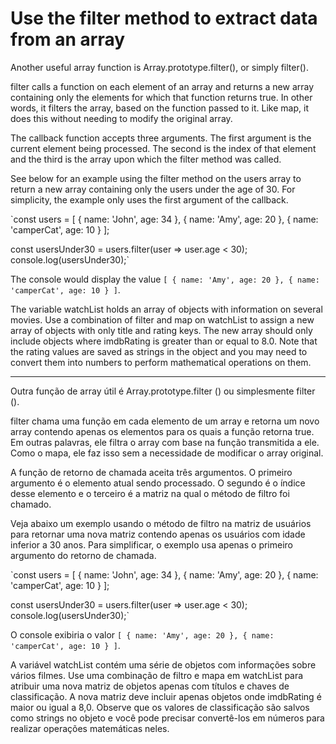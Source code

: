 # Use the filter method to extract data from an array

Another useful array function is Array.prototype.filter(), or simply filter().

filter calls a function on each element of an array and returns a new array containing only the elements for which that function returns true. In other words, it filters the array, based on the function passed to it. Like map, it does this without needing to modify the original array.

The callback function accepts three arguments. The first argument is the current element being processed. The second is the index of that element and the third is the array upon which the filter method was called.

See below for an example using the filter method on the users array to return a new array containing only the users under the age of 30. For simplicity, the example only uses the first argument of the callback.

`const users = [
  { name: 'John', age: 34 },
  { name: 'Amy', age: 20 },
  { name: 'camperCat', age: 10 }
];

const usersUnder30 = users.filter(user => user.age < 30);
console.log(usersUnder30);`

The console would display the value `[ { name: 'Amy', age: 20 }, { name: 'camperCat', age: 10 } ]`.

The variable watchList holds an array of objects with information on several movies. Use a combination of filter and map on watchList to assign a new array of objects with only title and rating keys. The new array should only include objects where imdbRating is greater than or equal to 8.0. Note that the rating values are saved as strings in the object and you may need to convert them into numbers to perform mathematical operations on them.

---

Outra função de array útil é Array.prototype.filter () ou simplesmente filter ().

filter chama uma função em cada elemento de um array e retorna um novo array contendo apenas os elementos para os quais a função retorna true. Em outras palavras, ele filtra o array com base na função transmitida a ele. Como o mapa, ele faz isso sem a necessidade de modificar o array original.

A função de retorno de chamada aceita três argumentos. O primeiro argumento é o elemento atual sendo processado. O segundo é o índice desse elemento e o terceiro é a matriz na qual o método de filtro foi chamado.

Veja abaixo um exemplo usando o método de filtro na matriz de usuários para retornar uma nova matriz contendo apenas os usuários com idade inferior a 30 anos. Para simplificar, o exemplo usa apenas o primeiro argumento do retorno de chamada.

`const users = [
  { name: 'John', age: 34 },
  { name: 'Amy', age: 20 },
  { name: 'camperCat', age: 10 }
];

const usersUnder30 = users.filter(user => user.age < 30);
console.log(usersUnder30);`

O console exibiria o valor `[ { name: 'Amy', age: 20 }, { name: 'camperCat', age: 10 } ]`.

A variável watchList contém uma série de objetos com informações sobre vários filmes. Use uma combinação de filtro e mapa em watchList para atribuir uma nova matriz de objetos apenas com títulos e chaves de classificação. A nova matriz deve incluir apenas objetos onde imdbRating é maior ou igual a 8,0. Observe que os valores de classificação são salvos como strings no objeto e você pode precisar convertê-los em números para realizar operações matemáticas neles. 